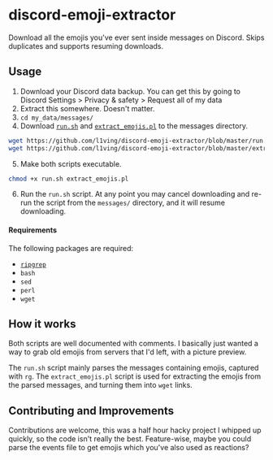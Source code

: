 # discord-emoji-extractor

Download all the emojis you've ever sent inside messages on Discord. Skips duplicates and supports resuming downloads.

## Usage

1. Download your Discord data backup. You can get this by going to Discord Settings > Privacy & safety > Request all of my data
2. Extract this somewhere. Doesn't matter.
3. `cd my_data/messages/`
4. Download [`run.sh`](https://github.com/l1ving/discord-emoji-extractor/blob/master/run.sh)
and [`extract_emojis.pl`](https://github.com/l1ving/discord-emoji-extractor/blob/master/extract_emojis.pl) to the messages directory.
```bash
wget https://github.com/l1ving/discord-emoji-extractor/blob/master/run.sh
wget https://github.com/l1ving/discord-emoji-extractor/blob/master/extract_emojis.pl
```
5. Make both scripts executable.
```bash
chmod +x run.sh extract_emojis.pl
```
6. Run the `run.sh` script. At any point you may cancel downloading and re-run the script from the `messages/` directory, and it will resume downloading.

#### Requirements

The following packages are required:
- [`ripgrep`](https://github.com/BurntSushi/ripgrep/)
- `bash`
- `sed`
- `perl`
- `wget`

## How it works

Both scripts are well documented with comments. 
I basically just wanted a way to grab old emojis from servers that I'd left, with a picture preview.

The `run.sh` script mainly parses the messages containing emojis, captured with `rg`. 
The `extract_emojis.pl` script is used for extracting the emojis from the parsed messages, and turning them into `wget` links.

## Contributing and Improvements

Contributions are welcome, this was a half hour hacky project I whipped up quickly, so the code isn't really the best.
Feature-wise, maybe you could parse the events file to get emojis which you've also used as reactions? 
